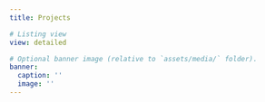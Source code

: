 ```yaml
---
title: Projects

# Listing view
view: detailed

# Optional banner image (relative to `assets/media/` folder).
banner:
  caption: ''
  image: ''
---
```

